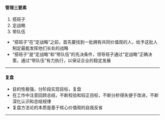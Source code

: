 #### 管理三要素     
1. 搭班子
2. 定战略
3. 带队伍


* “搭班子”在“定战略”之前，首先要找到一批拥有共同价值观的人，给予这批人制定最能发挥他们长处的战略   
* “搭班子”是“定战略”和“带队伍”的先决条件，领导班子通过“定战略”正确决策，通过“带队伍”有力执行，以保证企业的稳定发展
  

___


####  复盘
* 目的性极强，分阶段实现目标，复盘  
* 在工作中注意回顾总结，不断校验和较正目标，不断分析得失便于改进，不断深化认识和总结规律
* 复盘方法论的本质是基于核心价值观的自我反省
___
